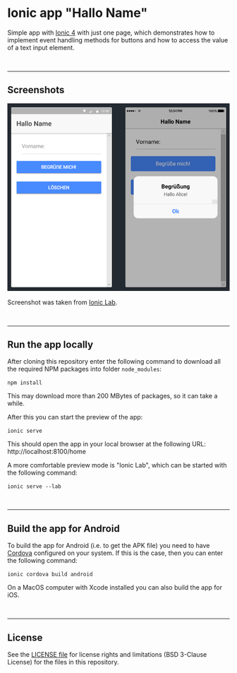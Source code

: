 # Ionic app "Hallo Name" #

Simple app with [Ionic 4](https://ionicframework.com) with just one page, which demonstrates how
to implement event handling methods for buttons and how to access the value of a text input element.

<br>

----
## Screenshots ##

![Screenshot taken from "Ionic Labs" (left: Android; right: iOS)](screenshot.png)

Screenshot was taken from [Ionic Lab](https://blog.ionicframework.com/ionic-lab/).

<br>

----
## Run the app locally ##

After cloning this repository enter the following command to download all the required NPM packages into folder `node_modules`:
````
npm install
````
This may download more than 200 MBytes of packages, so it can take a while.

After this you can start the preview of the app:
````
ionic serve
````
This should open the app in your local browser at the following URL: http://localhost:8100/home

A more comfortable preview mode is "Ionic Lab", which can be started with the following command:
````
ionic serve --lab
````

<br>

----
## Build the app for Android ##

To build the app for Android (i.e. to get the APK file) you need to have [Cordova](https://www.npmjs.com/package/cordova) configured on your system. If this is the case, then you can enter the following command:
````
ionic cordova build android
````

On a MacOS computer with Xcode installed you can also build the app for iOS.

<br>

----
## License ##

See the [LICENSE file](LICENSE.md) for license rights and limitations (BSD 3-Clause License)
for the files in this repository.
